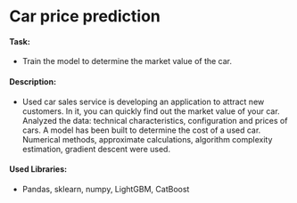 # Car price prediction

#### Task: 
- Train the model to determine the market value of the car.

#### Description:
- Used car sales service is developing an application to attract new customers. In it, you can quickly find out the market value of your car. Analyzed the data: technical characteristics, configuration and prices of cars. A model has been built to determine the cost of a used car. Numerical methods, approximate calculations, algorithm complexity estimation, gradient descent were used.

#### Used Libraries:
- Pandas, sklearn, numpy, LightGBM, CatBoost
